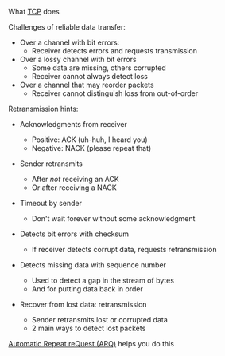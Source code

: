 
What [TCP](TCP/TCP.md) does

Challenges of reliable data transfer:
- Over a channel with bit errors:
	- Receiver detects errors and requests transmission
- Over a lossy channel with bit errors
	- Some data are missing, others corrupted
	- Receiver cannot always detect loss
- Over a channel that may reorder packets
	- Receiver cannot distinguish loss from out-of-order

Retransmission hints:
- Acknowledgments from receiver
	- Positive: ACK (uh-huh, I heard you)
	- Negative: NACK (please repeat that)
- Sender retransmits
	- After *not* receiving an ACK
	- Or after receiving a NACK
- Timeout by sender
	- Don't wait forever without some acknowledgment

- Detects bit errors with checksum
	- If receiver detects corrupt data, requests retransmission
- Detects missing data with sequence number
	- Used to detect a gap in the stream of bytes
	- And for putting data back in order
- Recover from lost data: retransmission
	- Sender retransmits lost or corrupted data
	- 2 main ways to detect lost packets

[Automatic Repeat reQuest (ARQ)](ARQ/ARQ.md) helps you do this
